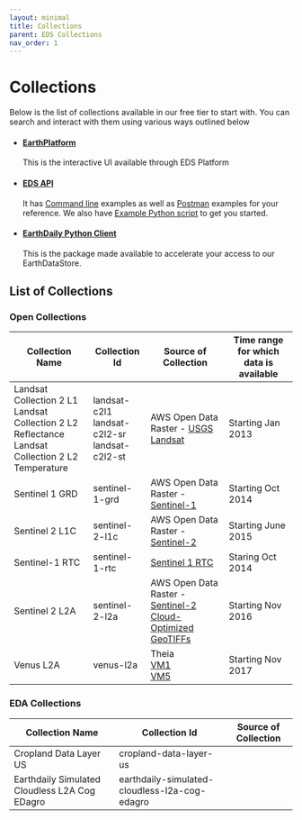 ```yaml
---
layout: minimal
title: Collections
parent: EDS Collections
nav_order: 1
---
```


# Collections 

Below is the list of collections available in our free tier to start with. You can search and interact with them using various ways outlined below
* #### [EarthPlatform](../EDS%20Platform/EDS%20-%20Catalog%20UI.md)
     This is the interactive UI available through EDS Platform  
* #### [EDS API](../EDS%20API/API%20Usage/API%20endpoints.md) 
    It has [Command line](../EDS%20API/API%20Usage/Command%20Line.md) examples as well as [Postman](../EDS%20API/API%20Usage/Postman.md) examples for your reference. We also have [Example Python script](../EDS%20API/API%20Usage/Python.md) to get you started.
* #### [EarthDaily Python Client](https://github.com/earthdaily/earthdaily-python-client)
     This is the package made available to accelerate your access to our EarthDataStore. 

## List of Collections

### Open Collections

| Collection Name |  Collection Id |    Source of Collection | Time range for which data is available | 
|------------------------|-------------|--------------------------|--------------------------------------------------------|
| Landsat Collection 2 L1 <br> Landsat Collection 2 L2 Reflectance <br>  Landsat Collection 2 L2 Temperature  | landsat-c2l1 <br> landsat-c2l2-sr <br> landsat-c2l2-st    | AWS Open Data <br> Raster - [USGS Landsat](https://registry.opendata.aws/usgs-landsat/)                        |                          Starting Jan 2013                            |    
| Sentinel 1 GRD    |    sentinel-1-grd | AWS Open Data <br> Raster - [Sentinel-1](https://registry.opendata.aws/sentinel-1/)  | Starting Oct 2014 |
| Sentinel 2 L1C    |    sentinel-2-l1c | AWS Open Data <br> Raster - [Sentinel-2](https://registry.opendata.aws/sentinel-2/) | Starting June 2015  |
| Sentinel-1 RTC    |    sentinel-1-rtc | [Sentinel 1 RTC](https://planetarycomputer.microsoft.com/dataset/sentinel-1-rtc)   |   Staring Oct 2014  | 
| Sentinel 2 L2A    |    sentinel-2-l2a | AWS Open Data <br> Raster - [Sentinel-2 Cloud-Optimized GeoTIFFs](https://registry.opendata.aws/sentinel-2-l2a-cogs/)     | Starting Nov 2016 |
| Venus L2A    |    venus-l2a | Theia <br> [VM1](https://theia.cnes.fr/atdistrib/rocket/#/search?page=1928&collection=VENUS&processingLevel=LEVEL2A) <br> [VM5](https://theia.cnes.fr/atdistrib/rocket/#/search?page=42&collection=VENUSVM05&platform=VENUS&processingLevel=LEVEL2A)    |    Starting Nov 2017   |

### EDA Collections

| Collection Name |  Collection Id |    Source of Collection | 
|------------------------|-------------|--------------------------|
| Cropland Data Layer US      |    cropland-data-layer-us   |    
| Earthdaily Simulated Cloudless L2A Cog EDagro   |    earthdaily-simulated-cloudless-l2a-cog-edagro     |